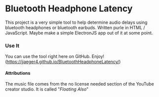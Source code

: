 # Bluetooth Headphone Latency

This project is a very simple tool to help determine audio delays using bluetooth headphones or bluetooth earbuds. Written purle in HTML / JavaScript. Maybe make a simple ElectronJS app out of it at some point.

### Use It

You can use the tool right here on GitHub. Enjoy!
(https://jjaeger4.github.io/BluetoothHeadphoneLatency/)

#### Attributions

The music file comes from the no license needed section of the YouTube creator studio. It is called "_Floating Also_"